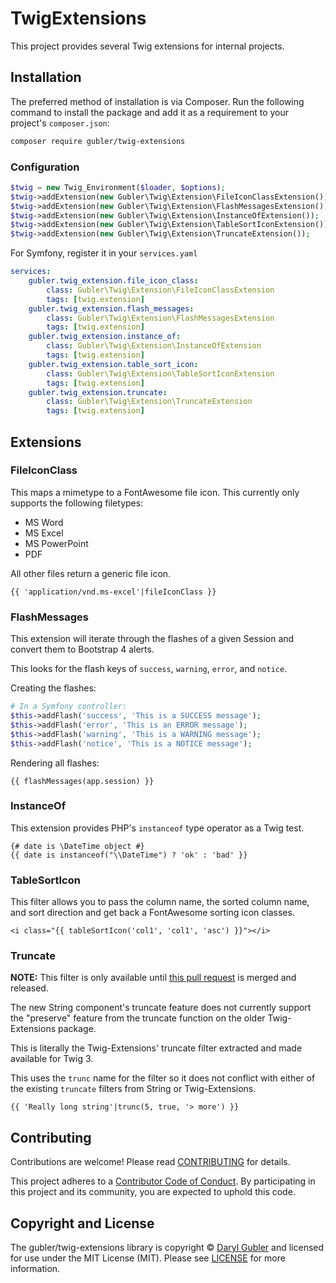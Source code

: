 # TwigExtensions

This project provides several Twig extensions for internal projects.

## Installation

The preferred method of installation is via Composer. Run the following command to install the package and add it as a requirement to your project's `composer.json`:

```bash
composer require gubler/twig-extensions
```

### Configuration

```php
$twig = new Twig_Environment($loader, $options);
$twig->addExtension(new Gubler\Twig\Extension\FileIconClassExtension());
$twig->addExtension(new Gubler\Twig\Extension\FlashMessagesExtension());
$twig->addExtension(new Gubler\Twig\Extension\InstanceOfExtension());
$twig->addExtension(new Gubler\Twig\Extension\TableSortIconExtension());
$twig->addExtension(new Gubler\Twig\Extension\TruncateExtension());
```

For Symfony, register it in your `services.yaml`

```yaml
services:
    gubler.twig_extension.file_icon_class:
        class: Gubler\Twig\Extension\FileIconClassExtension
        tags: [twig.extension]
    gubler.twig_extension.flash_messages:
        class: Gubler\Twig\Extension\FlashMessagesExtension
        tags: [twig.extension]
    gubler.twig_extension.instance_of:
        class: Gubler\Twig\Extension\InstanceOfExtension
        tags: [twig.extension]
    gubler.twig_extension.table_sort_icon:
        class: Gubler\Twig\Extension\TableSortIconExtension
        tags: [twig.extension]
    gubler.twig_extension.truncate:
        class: Gubler\Twig\Extension\TruncateExtension
        tags: [twig.extension]
```

## Extensions

### FileIconClass

This maps a mimetype to a FontAwesome file icon. This currently only supports the following filetypes:

- MS Word
- MS Excel
- MS PowerPoint
- PDF

All other files return a generic file icon.

```twig
{{ 'application/vnd.ms-excel'|fileIconClass }}
```

### FlashMessages

This extension will iterate through the flashes of a given Session and convert them to Bootstrap 4 alerts.

This looks for the flash keys of `success`, `warning`, `error`, and `notice`.

Creating the flashes:
```php
# In a Symfony controller:
$this->addFlash('success', 'This is a SUCCESS message');
$this->addFlash('error', 'This is an ERROR message');
$this->addFlash('warning', 'This is a WARNING message');
$this->addFlash('notice', 'This is a NOTICE message');
``` 

Rendering all flashes:

```twig
{{ flashMessages(app.session) }}
```

### InstanceOf

This extension provides PHP's `instanceof` type operator as a Twig test.

```twig
{# date is \DateTime object #}
{{ date is instanceof("\\DateTime") ? 'ok' : 'bad' }}
```

### TableSortIcon

This filter allows you to pass the column name, the sorted column name, and sort direction and get back a FontAwesome sorting icon classes.

```twig
<i class="{{ tableSortIcon('col1', 'col1', 'asc') }}"></i>
```

### Truncate

**NOTE:** This filter is only available until [this pull request](https://github.com/symfony/symfony/pull/35649) is merged and released.

The new String component's truncate feature does not currently support the "preserve" feature from the truncate function on the older Twig-Extensions package.

This is literally the Twig-Extensions' truncate filter extracted and made available for Twig 3.

This uses the `trunc` name for the filter so it does not conflict with either of the existing `truncate` filters from String or Twig-Extensions.

```twig
{{ 'Really long string'|trunc(5, true, '> more') }}
```

## Contributing

Contributions are welcome! Please read [CONTRIBUTING][contributing] for details.

This project adheres to a [Contributor Code of Conduct][conduct]. By participating in this project and its community, you are expected to uphold this code.

## Copyright and License

The gubler/twig-extensions library is copyright © [Daryl Gubler](http://dev88.co/) and licensed for use under the MIT License (MIT). Please see [LICENSE][] for more information.

[conduct]: https://github.com/gubler/twig-extensions/blob/master/CODE_OF_CONDUCT.md
[packagist]: https://packagist.org/packages/gubler/twig-extensions
[composer]: http://getcomposer.org/
[contributing]: https://github.com/gubler/twig-extensions/blob/master/CONTRIBUTING.md
[source]: https://github.com/gubler/twig-extensions
[release]: https://packagist.org/packages/gubler/twig-extensions
[license]: https://github.com/gubler/twig-extensions/blob/master/LICENSE
[build]: https://travis-ci.org/gubler/twig-extensions
[coverage]: https://coveralls.io/r/gubler/twig-extensions?branch=master
[downloads]: https://packagist.org/packages/gubler/twig-extensions
